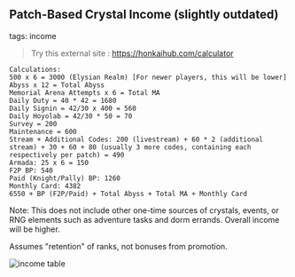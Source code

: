 ## Patch-Based Crystal Income (slightly outdated)
tags: income

> Try this external site : <https://honkaihub.com/calculator>

```
Calculations:
500 x 6 = 3000 (Elysian Realm) [For newer players, this will be lower]
Abyss x 12 = Total Abyss
Memorial Arena Attempts x 6 = Total MA
Daily Duty = 40 * 42 = 1680
Daily Signin = 42/30 x 400 = 560
Daily Hoyolab = 42/30 * 50 = 70
Survey = 200
Maintenance = 600
Stream + Additional Codes: 200 (livestream) + 60 * 2 (additional stream) + 30 + 60 + 80 (usually 3 more codes, containing each respectively per patch) = 490
Armada: 25 x 6 = 150
F2P BP: 540
Paid (Knight/Pally) BP: 1260
Monthly Card: 4382
6550 + BP (F2P/Paid) + Total Abyss + Total MA + Monthly Card
```

Note:
This does not include other one-time sources of crystals, events, or RNG elements such as adventure tasks and dorm errands. Overall income will be higher.

Assumes "retention" of ranks, not bonuses from promotion.

![income table](https://cdn.discordapp.com/attachments/430057371641970708/965844974866403388/unknown.png)